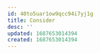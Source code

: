 ```yaml
---
id: 40to5uar1ow9qcc94i7yj1g
title: Consider
desc: ''
updated: 1687653014394
created: 1687653014394
---
```

